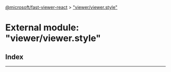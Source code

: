 [@microsoft/fast-viewer-react](../README.md) > ["viewer/viewer.style"](../modules/_viewer_viewer_style_.md)

# External module: "viewer/viewer.style"

## Index

---

